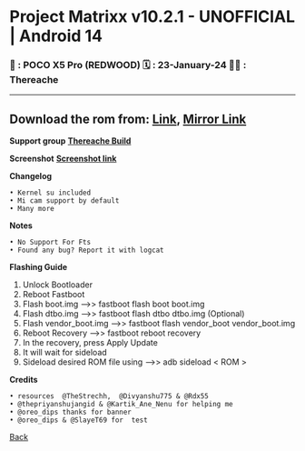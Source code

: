 
# Project Matrixx v10.2.1 - UNOFFICIAL | Android 14
### 📲 : POCO X5 Pro (REDWOOD) 🗓 : 23-January-24 🧑‍💼 : Thereache

----
**Download the rom from:** [**Link**](https://github.com/Thereache/Redwood-Build/releases/tag/Matrixx-v10.2.1), [**Mirror Link**](http://t.me/garbageofreache/26?single)
----

**Support group** [**Thereache Build**](https://t.me/thereachebuildchat)

**Screenshot** [**Screenshot link**](https://t.me/thereachebuildchat/70?single)

**Changelog**
```
• Kernel su included
• Mi cam support by default
• Many more
```
**Notes**
```
• No Support For Fts
• Found any bug? Report it with logcat
```
**Flashing Guide**
1. Unlock Bootloader
2. Reboot Fastboot
3. Flash boot.img -->> fastboot flash boot boot.img
4. Flash dtbo.img -->> fastboot flash dtbo dtbo.img (Optional)
5. Flash vendor_boot.img -->> fastboot flash vendor_boot vendor_boot.img
6. Reboot Recovery -->> fastboot reboot recovery
7. In the recovery, press Apply Update
8. It will wait for sideload
9. Sideload desired ROM file using -->> adb sideload < ROM >

**Credits**
```
• resources  @TheStrechh,  @Divyanshu775 & @Rdx55
• @thepriyanshujangid & @Kartik_Ane_Nenu for helping me 
• @oreo_dips thanks for banner
• @oreo_dips & @SlayeT69 for  test
```
[Back](./../)
